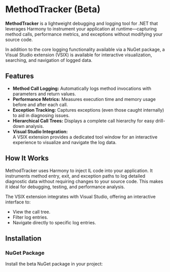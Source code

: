 ﻿# MethodTracker (Beta)

**MethodTracker** is a lightweight debugging and logging tool for .NET that leverages Harmony to instrument your application at runtime—capturing method calls, performance metrics, and exceptions without modifying your source code.

In addition to the core logging functionality available via a NuGet package, a Visual Studio extension (VSIX) is available for interactive visualization, searching, and navigation of logged data.

## Features

- **Method Call Logging:** Automatically logs method invocations with parameters and return values.
- **Performance Metrics:** Measures execution time and memory usage before and after each call.
- **Exception Tracking:** Captures exceptions (even those caught internally) to aid in diagnosing issues.
- **Hierarchical Call Trees:** Displays a complete call hierarchy for easy drill-down analysis.
- **Visual Studio Integration:**  
  A VSIX extension provides a dedicated tool window for an interactive experience to visualize and navigate the log data.

## How It Works

MethodTracker uses Harmony to inject IL code into your application. It instruments method entry, exit, and exception paths to log detailed diagnostic data without requiring changes to your source code. This makes it ideal for debugging, testing, and performance analysis.

The VSIX extension integrates with Visual Studio, offering an interactive interface to:
- View the call tree.
- Filter log entries.
- Navigate directly to specific log entries.

## Installation

### NuGet Package

Install the beta NuGet package in your project:

